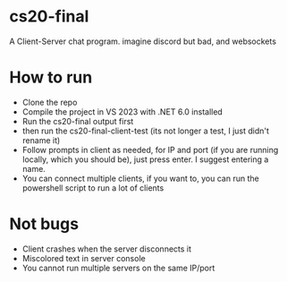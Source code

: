 # cs20-final
A Client-Server chat program. imagine discord but bad, and websockets

# How to run
* Clone the repo
* Compile the project in VS 2023 with .NET 6.0 installed
* Run the cs20-final output first
* then run the cs20-final-client-test (its not longer a test, I just didn't rename it)
* Follow prompts in client as needed, for IP and port (if you are running locally, which you should be), just press enter. I suggest entering a name.
* You can connect multiple clients, if you want to, you can run the powershell script to run a lot of clients

# Not bugs
* Client crashes when the server disconnects it
* Miscolored text in server console
* You cannot run multiple servers on the same IP/port
